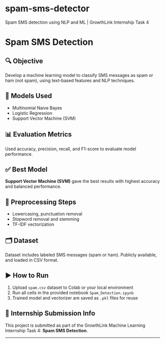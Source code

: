 # spam-sms-detector
Spam SMS detection using NLP and ML | GrowthLink Internship Task 4

# Spam SMS Detection

## 🔍 Objective
Develop a machine learning model to classify SMS messages as spam or ham (not spam), using text-based features and NLP techniques.

## 🧠 Models Used
- Multinomial Naive Bayes
- Logistic Regression
- Support Vector Machine (SVM)

## 📊 Evaluation Metrics
Used accuracy, precision, recall, and F1-score to evaluate model performance.

## ✅ Best Model
**Support Vector Machine (SVM)** gave the best results with highest accuracy and balanced performance.

## 🧹 Preprocessing Steps
- Lowercasing, punctuation removal
- Stopword removal and stemming
- TF-IDF vectorization

## 🗂 Dataset
Dataset includes labeled SMS messages (spam or ham). Publicly available, and loaded in CSV format.

## ▶️ How to Run
1. Upload `spam.csv` dataset to Colab or your local environment
2. Run all cells in the provided notebook `Spam_Detection.ipynb`
3. Trained model and vectorizer are saved as `.pkl` files for reuse

## 💼 Internship Submission Info
This project is submitted as part of the GrowthLink Machine Learning Internship Task 4: **Spam SMS Detection**.

---
